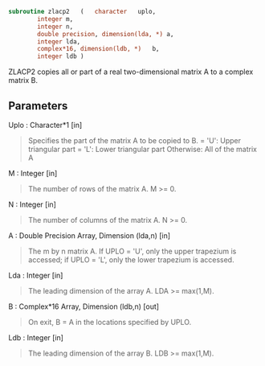 ```fortran
subroutine zlacp2	(	character	uplo,
		integer	m,
		integer	n,
		double precision, dimension(lda, *)	a,
		integer	lda,
		complex*16, dimension(ldb, *)	b,
		integer	ldb )
```

 ZLACP2 copies all or part of a real two-dimensional matrix A to a
 complex matrix B.

## Parameters
Uplo : Character*1 [in]
> Specifies the part of the matrix A to be copied to B.
> = 'U':      Upper triangular part
> = 'L':      Lower triangular part
> Otherwise:  All of the matrix A

M : Integer [in]
> The number of rows of the matrix A.  M >= 0.

N : Integer [in]
> The number of columns of the matrix A.  N >= 0.

A : Double Precision Array, Dimension (lda,n) [in]
> The m by n matrix A.  If UPLO = 'U', only the upper trapezium
> is accessed; if UPLO = 'L', only the lower trapezium is
> accessed.

Lda : Integer [in]
> The leading dimension of the array A.  LDA >= max(1,M).

B : Complex*16 Array, Dimension (ldb,n) [out]
> On exit, B = A in the locations specified by UPLO.

Ldb : Integer [in]
> The leading dimension of the array B.  LDB >= max(1,M).

